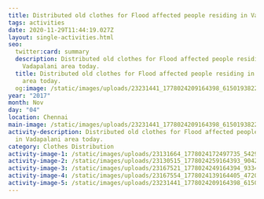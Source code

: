 ```yaml
---
title: Distributed old clothes for Flood affected people residing in Vadapalani.
tags: activities
date: 2020-11-29T11:44:19.027Z
layout: single-activities.html
seo:
  twitter:card: summary
  description: Distributed old clothes for Flood affected people residing in
    Vadapalani area today.
  title: Distributed old clothes for Flood affected people residing in Vadapalani
    area today.
  og:image: /static/images/uploads/23231441_1778024209164398_615019382241575786_n_1778024209164398.jpg
year: "2017"
month: Nov
day: "04"
location: Chennai
main-image: /static/images/uploads/23231441_1778024209164398_615019382241575786_n_1778024209164398.jpg
activity-description: Distributed old clothes for Flood affected people residing
  in Vadapalani area today.
category: Clothes Distribution
activity-image-1: /static/images/uploads/23131664_1778024172497735_5429920165316768035_n_1778024172497735.jpg
activity-image-2: /static/images/uploads/23130515_1778024259164393_9042090824895376189_n_1778024259164393.jpg
activity-image-3: /static/images/uploads/23167521_1778024249164394_933406815809336087_n_1778024249164394.jpg
activity-image-4: /static/images/uploads/23167554_1778024139164405_4720535662618513538_n_1778024139164405.jpg
activity-image-5: /static/images/uploads/23231441_1778024209164398_615019382241575786_n_1778024209164398.jpg
---
```

